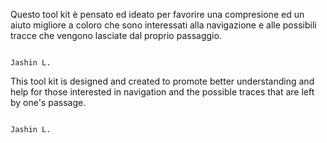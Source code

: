 Questo tool kit è pensato ed ideato per favorire una compresione ed un aiuto migliore a coloro che sono interessati alla navigazione e alle possibili tracce che vengono lasciate dal proprio passaggio.

                                                                         Jashin L.

This tool kit is designed and created to promote better understanding and help for those interested in navigation and the possible traces that are left by one's passage.

                                                                               Jashin L.
